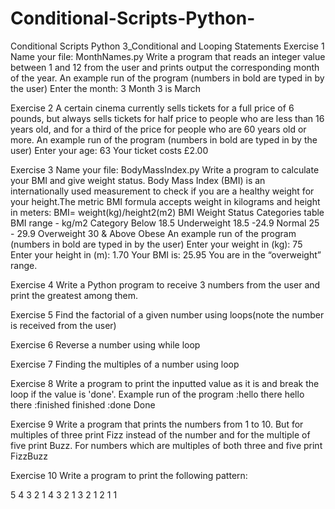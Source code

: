 # Conditional-Scripts-Python-
Conditional Scripts Python 
3_Conditional and Looping Statements
Exercise 1 Name your file: MonthNames.py Write a program that reads an integer value between 1 and 12 from the user and prints output the corresponding month of the year. An example run of the program (numbers in bold are typed in by the user) Enter the month: 3 Month 3 is March

Exercise 2 A certain cinema currently sells tickets for a full price of 6 pounds, but always sells tickets for half price to people who are less than 16 years old, and for a third of the price for people who are 60 years old or more. An example run of the program (numbers in bold are typed in by the user) Enter your age: 63 Your ticket costs £2.00

Exercise 3 Name your file: BodyMassIndex.py Write a program to calculate your BMI and give weight status. Body Mass Index (BMI) is an internationally used measurement to check if you are a healthy weight for your height.The metric BMI formula accepts weight in kilograms and height in meters: BMI= weight(kg)/height2(m2) BMI Weight Status Categories table BMI range - kg/m2 Category Below 18.5 Underweight 18.5 -24.9 Normal 25 - 29.9 Overweight 30 & Above Obese An example run of the program (numbers in bold are typed in by the user) Enter your weight in (kg): 75 Enter your height in (m): 1.70 Your BMI is: 25.95 You are in the “overweight” range.

Exercise 4 Write a Python program to receive 3 numbers from the user and print the greatest among them.

Exercise 5 Find the factorial of a given number using loops(note the number is received from the user)

Exercise 6 Reverse a number using while loop

Exercise 7 Finding the multiples of a number using loop

Exercise 8 Write a program to print the inputted value as it is and break the loop if the value is 'done'. Example run of the program :hello there hello there :finished finished :done Done

Exercise 9 Write a program that prints the numbers from 1 to 10. But for multiples of three print Fizz instead of the number and for the multiple of five print Buzz. For numbers which are multiples of both three and five print FizzBuzz

Exercise 10 Write a program to print the following pattern:

5 4 3 2 1 4 3 2 1 3 2 1 2 1 1
